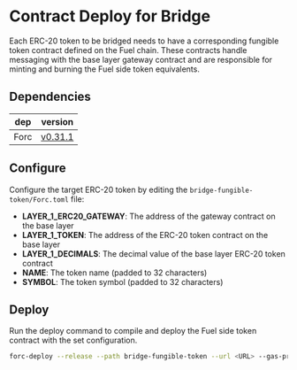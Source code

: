 # Contract Deploy for Bridge

Each ERC-20 token to be bridged needs to have a corresponding fungible token contract defined on the Fuel chain. These contracts handle messaging with the base layer gateway contract and are responsible for minting and burning the Fuel side token equivalents.

## Dependencies

| dep     | version                                                  |
| ------- | -------------------------------------------------------- |
| Forc    | [v0.31.1](https://fuellabs.github.io/sway/v0.31.1/introduction/installation.html) |

## Configure

Configure the target ERC-20 token by editing the `bridge-fungible-token/Forc.toml` file:

- **LAYER_1_ERC20_GATEWAY**: The address of the gateway contract on the base layer
- **LAYER_1_TOKEN**: The address of the ERC-20 token contract on the base layer
- **LAYER_1_DECIMALS**: The decimal value of the base layer ERC-20 token contract
- **NAME**: The token name (padded to 32 characters)
- **SYMBOL**: The token symbol (padded to 32 characters)

## Deploy

Run the deploy command to compile and deploy the Fuel side token contract with the set configuration.

```sh
forc-deploy --release --path bridge-fungible-token --url <URL> --gas-price <GAS_PRICE> <SIGNING_KEY>
```
